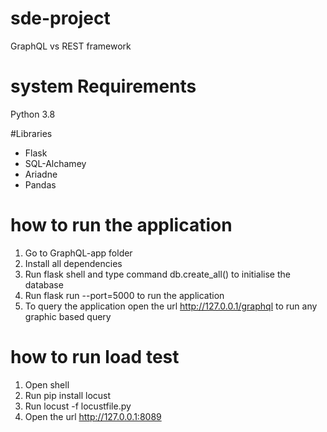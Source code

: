 # sde-project
GraphQL vs REST framework

# system Requirements 

Python 3.8

#Libraries
- Flask
- SQL-Alchamey
- Ariadne
- Pandas



# how to run the application

1. Go to GraphQL-app folder
2. Install all dependencies 
3. Run flask shell and type command db.create_all() to initialise the database
4. Run flask run --port=5000 to run the application
5. To query the application open the url http://127.0.0.1/graphql to run any graphic based query


# how to run load test
1. Open shell
3. Run pip install locust
4. Run locust -f locustfile.py
5. Open the url http://127.0.0.1:8089 

